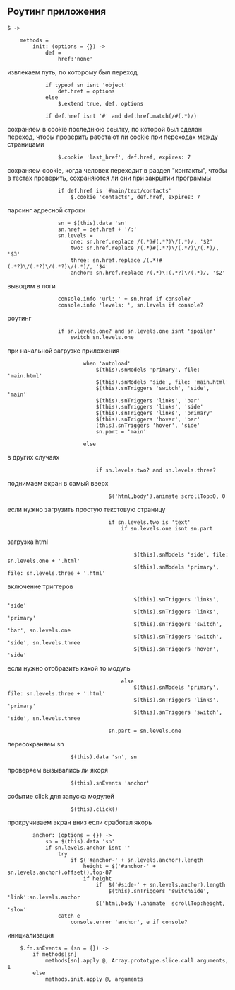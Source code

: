 Роутинг приложения
------------------


	$ ->

		methods =
			init: (options = {}) ->
				def =
					href:'none'

извлекаем путь, по которому был переход

				if typeof sn isnt 'object'
					def.href = options
				else				
					$.extend true, def, options
				
				if def.href isnt '#' and def.href.match(/#(.*)/)

сохраняем в cookie последнюю ссылку, по которой был сделан переход, чтобы
проверить работают ли cookie при переходах между страницами

					$.cookie 'last_href', def.href, expires: 7


сохраняем cookie, когда человек переходит в раздел "контакты", 
чтобы в тестах проверить, сохраняются ли они при закрытии программы

					if def.href is '#main/text/contacts'
						$.cookie 'contacts', def.href, expires: 7

парсинг адресной строки
					
					sn = $(this).data 'sn'	
					sn.href = def.href + '/:'
					sn.levels =
						one: sn.href.replace /(.*)#(.*?)\/(.*)/, '$2'
						two: sn.href.replace /(.*)#(.*?)\/(.*?)\/(.*)/, '$3'
						three: sn.href.replace /(.*)#(.*?)\/(.*?)\/(.*?)\/(.*)/, '$4'
						anchor: sn.href.replace /(.*)\:(.*?)\/(.*)/, '$2'

выводим в логи

					console.info 'url: ' + sn.href if console?
					console.info 'levels: ', sn.levels if console?

роутинг

					if sn.levels.one? and sn.levels.one isnt 'spoiler'
						switch sn.levels.one

при начальной загрузке приложения

							when 'autoload'
								$(this).snModels 'primary', file: 'main.html'
								$(this).snModels 'side', file: 'main.html'
								$(this).snTriggers 'switch', 'side', 'main'
								$(this).snTriggers 'links', 'bar'
								$(this).snTriggers 'links', 'side'
								$(this).snTriggers 'links', 'primary'
								$(this).snTriggers 'hover', 'bar'
								(this).snTriggers 'hover', 'side'
								sn.part = 'main'
							
							else
								
в других случаях

								if sn.levels.two? and sn.levels.three?

поднимаем экран в самый вверх

									$('html,body').animate scrollTop:0, 0
									
если нужно загрузить простую текстовую страницу

									if sn.levels.two is 'text'
										if sn.levels.one isnt sn.part


загрузка html

											$(this).snModels 'side', file: sn.levels.one + '.html'
											$(this).snModels 'primary', file: sn.levels.three + '.html'

включение триггеров

											$(this).snTriggers 'links', 'side'
											$(this).snTriggers 'links', 'primary'
											$(this).snTriggers 'switch', 'bar', sn.levels.one
											$(this).snTriggers 'switch', 'side', sn.levels.three
											$(this).snTriggers 'hover', 'side'

если нужно отобразить какой то модуль

										else
											$(this).snModels 'primary', file: sn.levels.three + '.html'
											$(this).snTriggers 'links', 'primary'
											$(this).snTriggers 'switch', 'side', sn.levels.three
				
									sn.part = sn.levels.one
пересохраняем sn

						$(this).data 'sn', sn

проверяем вызывались ли якоря

						$(this).snEvents 'anchor'

событие click для запуска модулей

						$(this).click()

прокручиваем экран вниз если сработал якорь

			anchor: (options = {}) ->
				sn = $(this).data 'sn'
				if sn.levels.anchor isnt ''
					try
						if $('#anchor-' + sn.levels.anchor).length
							height = $('#anchor-' + sn.levels.anchor).offset().top-87
							if height
								if  $('#side-' + sn.levels.anchor).length
									$(this).snTriggers 'switchSide', 'link':sn.levels.anchor
								$('html,body').animate  scrollTop:height, 'slow'
					catch e
						console.error 'anchor', e if console?

инициализация

		$.fn.snEvents = (sn = {}) ->
			if methods[sn]
				methods[sn].apply @, Array.prototype.slice.call arguments, 1
			else 
				methods.init.apply @, arguments
				